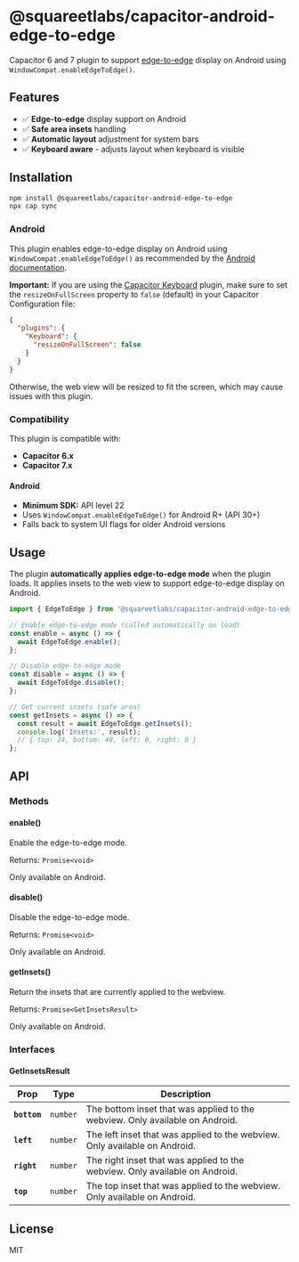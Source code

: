 # @squareetlabs/capacitor-android-edge-to-edge

Capacitor 6 and 7 plugin to support [edge-to-edge](https://developer.android.com/develop/ui/views/layout/edge-to-edge) display on Android using `WindowCompat.enableEdgeToEdge()`.

## Features

- ✅ **Edge-to-edge** display support on Android
- ✅ **Safe area insets** handling
- ✅ **Automatic layout** adjustment for system bars
- ✅ **Keyboard aware** - adjusts layout when keyboard is visible

## Installation

```bash
npm install @squareetlabs/capacitor-android-edge-to-edge
npx cap sync
```

### Android

This plugin enables edge-to-edge display on Android using `WindowCompat.enableEdgeToEdge()` as recommended by the [Android documentation](https://developer.android.com/develop/ui/views/layout/edge-to-edge).

**Important:** If you are using the [Capacitor Keyboard](https://capacitorjs.com/docs/apis/keyboard) plugin, make sure to set the `resizeOnFullScreen` property to `false` (default) in your Capacitor Configuration file:

```json
{
  "plugins": {
    "Keyboard": {
      "resizeOnFullScreen": false
    }
  }
}
```

Otherwise, the web view will be resized to fit the screen, which may cause issues with this plugin.

### Compatibility

This plugin is compatible with:
- **Capacitor 6.x**
- **Capacitor 7.x**

#### Android

- **Minimum SDK:** API level 22
- Uses `WindowCompat.enableEdgeToEdge()` for Android R+ (API 30+)
- Falls back to system UI flags for older Android versions

## Usage

The plugin **automatically applies edge-to-edge mode** when the plugin loads. It applies insets to the web view to support edge-to-edge display on Android.

```typescript
import { EdgeToEdge } from '@squareetlabs/capacitor-android-edge-to-edge';

// Enable edge-to-edge mode (called automatically on load)
const enable = async () => {
  await EdgeToEdge.enable();
};

// Disable edge-to-edge mode
const disable = async () => {
  await EdgeToEdge.disable();
};

// Get current insets (safe area)
const getInsets = async () => {
  const result = await EdgeToEdge.getInsets();
  console.log('Insets:', result);
  // { top: 24, bottom: 48, left: 0, right: 0 }
};
```

## API

### Methods

#### enable()

Enable the edge-to-edge mode.

Returns: `Promise<void>`

Only available on Android.

#### disable()

Disable the edge-to-edge mode.

Returns: `Promise<void>`

Only available on Android.

#### getInsets()

Return the insets that are currently applied to the webview.

Returns: `Promise<GetInsetsResult>`

Only available on Android.

### Interfaces

#### GetInsetsResult

| Prop         | Type                | Description                                                                |
| ------------ | ------------------- | -------------------------------------------------------------------------- |
| **`bottom`** | <code>number</code> | The bottom inset that was applied to the webview. Only available on Android. |
| **`left`**   | <code>number</code> | The left inset that was applied to the webview. Only available on Android.   |
| **`right`**  | <code>number</code> | The right inset that was applied to the webview. Only available on Android.  |
| **`top`**    | <code>number</code> | The top inset that was applied to the webview. Only available on Android.    |

## License

MIT
